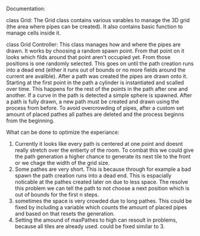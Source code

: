 Documentation:

class Grid:
The Grid class contains various varables to manage the 3D grid (the area where pipes can be created). It also contains basic function to manage cells inside it.

class Grid Controller:
This class manages how and where the pipes are drawn. It works by choosing a random spawn point. From that point on it looks which filds around that point aren't occupied yet. From those positions is one randomly selected.
This goes on until the path creation runs into a dead end (either it runs out of bounds or no more fields around the current are avalible). After a path was created the pipes are drawn onto it. Starting at the first point
in the path a cylinder is instantiated and scalled over time. This happens for the rest of the points in the path after one and another. If a curve in the path is detected a simple sphere is spawned. After a path is fully
drawn, a new path must be created and drawn using the process from before. To avoid overcrowding of pipes, after a custom set amount of placed pathes all pathes are deleted and the process beginns from the beginning.

What can be done to optimize the experiance:
1. Currently it looks like every path is centered at one point and doesnt really stretch over the entierty of the room. To combat this we could give the path generation a higher chance to generate its next tile to the front
   or we chage the width of the grid size.
2. Some pathes are very short. This is because through for example a bad spawn the path creation runs into a dead end. This is espacially noticable at the pathes created later on due to less space. The resolve this problem
   we can tell the path to not choose a next position which is out of bounds for the first n steps.
3. sometimes the space is very crowded due to long pathes. This could be fixed by including a variable which counts the amount of placed pipes and based on that resets the generation.
4. Setting the amound of maxPathes to high can resoult in problems, because all tiles are already used. could be fixed similar to 3.
